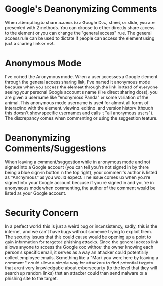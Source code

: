 # Google's Deanonymizing Comments

When attempting to share access to a Google Doc, sheet, or slide, you are presented with 2 methods. You can choose to either directly share access to the element or you can change the "general access" rule. The general access rule can be used to dictate if people can access the element using just a sharing link or not.

# Anonymous Mode

I've coined the Anonymous mode. When a user accesses a Google element through the general access sharing link, I've named it anonymous mode because when you access the element through the link instead of everyone seeing your personal Google account's name (like direct sharing does), you are given a username like "Anonymous Panda" or some variation of the animal. This anonymous mode username is used for almost all forms of interacting with the element, viewing, editing, and version history (though this doesn't show specific usernames and calls it "all anonymous users"). The discrepancy comes when commenting or using the suggestion feature.

# Deanonymizing Comments/Suggestions

When leaving a comment/suggestion while in anonymous mode and not signed into a Google account (you can tell you're not signed in by there being a blue sign-in button in the top right), your comment's author is listed as "Anonymous" as you would expect. The issue comes up when you're signed into your Google account because if you're signed in and you're in anonymous mode when commenting, the author of the comment would be listed as your Google account.

# Security Concern

In a perfect world, this is just a weird bug or inconsistency; sadly, this is the internet, and we can't have bugs without someone trying to exploit them. The security issues that this could cause would be opening up a point to gain information for targeted phishing attacks. Since the general access link allows anyone to access the Google doc without the owner knowing each person's specific email, it serves as a way an attacker could potentially collect employee emails. Something like a "Mark you were here by leaving a comment." could allow a simple way for attackers to find potential targets that arent very knowledgable about cybersecurity (to the level that they will search up random links) that an attacker could than send malware or a phishing site to the target.
